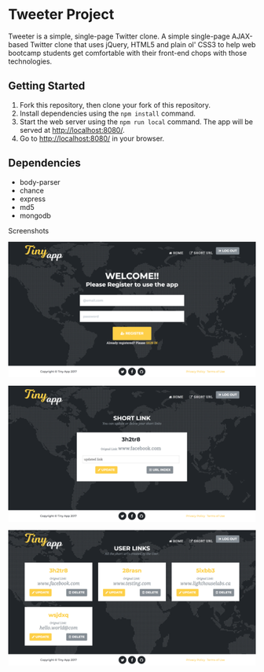 # Tweeter Project

Tweeter is a simple, single-page Twitter clone. A simple single-page AJAX-based Twitter clone that uses jQuery, HTML5 and plain ol' CSS3 to help web bootcamp students get comfortable with their front-end chops with those technologies.


## Getting Started

1. Fork this repository, then clone your fork of this repository.
2. Install dependencies using the `npm install` command.
3. Start the web server using the `npm run local` command. The app will be served at <http://localhost:8080/>.
4. Go to <http://localhost:8080/> in your browser.

## Dependencies

- body-parser
- chance
- express
- md5
- mongodb


Screenshots

!["Screenshot for registration page"](https://github.com/montygoldy/TinyApp/blob/5a5924446d47dcd9ee86b4e8c8044e22eed62cbd/docs/registration-page.png?raw=true)

![Screenshot for urls_show page](https://raw.githubusercontent.com/montygoldy/TinyApp/5a5924446d47dcd9ee86b4e8c8044e22eed62cbd/docs/url_show_page.png)

![Screenshot for urls_index_page](https://raw.githubusercontent.com/montygoldy/TinyApp/5a5924446d47dcd9ee86b4e8c8044e22eed62cbd/docs/urls_index_page.png)
